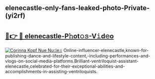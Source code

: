 ## elenecastle-only-fans​-leaked-photo​-Private-(yi2rf)


# <h2><a href="https://mediaupload.pro?title=elenecastle&ref=git">🔗👉 🔴 elenecastle-P𝚑ot𝚘𝚜-V𝚒d𝚎o</a></h2>

[![Corinna Kopf Nue Nu𝚍e𝚜](https://i.imgur.com/0qMVB7G.gif)](https://mediaupload.pro?title=elenecastle&ref=git)
Online-influencer-elenecastle,known-for-publishing-dance-and-lifestyle-content,-including-performances-and-vlogs-on-social-media-platforms.Brilliant-ventriloquist-assistant-elenecastle,celebrated-for-their-exceptional-abilities-and-accomplishments-in-assisting-ventriloquists.  